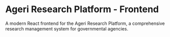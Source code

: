# Ageri Research Platform - Frontend

A modern React frontend for the Ageri Research Platform, a comprehensive research management system for governmental agencies.

